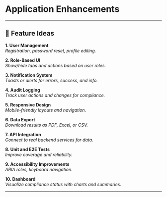 # Application Enhancements

---

## 🚀 Feature Ideas

**1. User Management**  
_Registration, password reset, profile editing._

**2. Role-Based UI**  
_Show/hide tabs and actions based on user roles._

**3. Notification System**  
_Toasts or alerts for errors, success, and info._

**4. Audit Logging**  
_Track user actions and changes for compliance._

**5. Responsive Design**  
_Mobile-friendly layouts and navigation._

**6. Data Export**  
_Download results as PDF, Excel, or CSV._

**7. API Integration**  
_Connect to real backend services for data._

**8. Unit and E2E Tests**  
_Improve coverage and reliability._

**9. Accessibility Improvements**  
_ARIA roles, keyboard navigation._

**10. Dashboard**  
_Visualize compliance status with charts and summaries._

---

